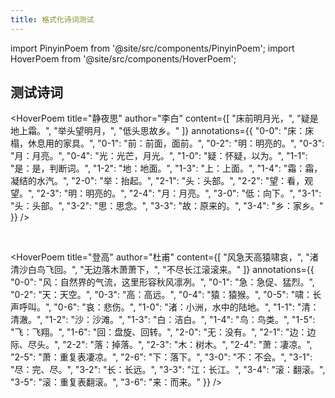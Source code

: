 ```yaml
---
title: 格式化诗词测试
---
```


import PinyinPoem from '@site/src/components/PinyinPoem';
import HoverPoem from '@site/src/components/HoverPoem';

## 测试诗词

<HoverPoem 
  title="静夜思"
  author="李白"
  content={[
    "床前明月光，",
    "疑是地上霜。",
    "举头望明月，",
    "低头思故乡。"
  ]}
  annotations={{
    "0-0": "床：床榻，休息用的家具。",
    "0-1": "前：前面，面前。",
    "0-2": "明：明亮的。",
    "0-3": "月：月亮。",
    "0-4": "光：光芒，月光。",
    "1-0": "疑：怀疑，以为。",
    "1-1": "是：是，判断词。",
    "1-2": "地：地面。",
    "1-3": "上：上面。",
    "1-4": "霜：霜，凝结的水汽。",
    "2-0": "举：抬起。",
    "2-1": "头：头部。",
    "2-2": "望：看，观望。",
    "2-3": "明：明亮的。",
    "2-4": "月：月亮。",
    "3-0": "低：向下。",
    "3-1": "头：头部。",
    "3-2": "思：思念。",
    "3-3": "故：原来的。",
    "3-4": "乡：家乡。"
  }}
/>

<br />

<HoverPoem 
  title="登高"
  author="杜甫"
  content={[
    "风急天高猿啸哀，",
    "渚清沙白鸟飞回。",
    "无边落木萧萧下，",
    "不尽长江滚滚来。"
  ]}
  annotations={{
    "0-0": "风：自然界的气流，这里形容秋风凛冽。",
    "0-1": "急：急促、猛烈。",
    "0-2": "天：天空。",
    "0-3": "高：高远。",
    "0-4": "猿：猿猴。",
    "0-5": "啸：长声呼叫。",
    "0-6": "哀：悲伤。",
    "1-0": "渚：小洲，水中的陆地。",
    "1-1": "清：清澈。",
    "1-2": "沙：沙滩。",
    "1-3": "白：洁白。",
    "1-4": "鸟：鸟类。",
    "1-5": "飞：飞翔。",
    "1-6": "回：盘旋、回转。",
    "2-0": "无：没有。",
    "2-1": "边：边际、尽头。",
    "2-2": "落：掉落。",
    "2-3": "木：树木。",
    "2-4": "萧：凄凉。",
    "2-5": "萧：重复表凄凉。",
    "2-6": "下：落下。",
    "3-0": "不：不会。",
    "3-1": "尽：完、尽。",
    "3-2": "长：长远。",
    "3-3": "江：长江。",
    "3-4": "滚：翻滚。",
    "3-5": "滚：重复表翻滚。",
    "3-6": "来：而来。"
  }}
/> 